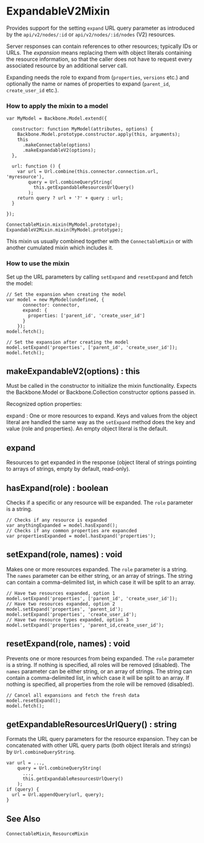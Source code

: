 # ExpandableV2Mixin

Provides support for the setting `expand` URL query parameter as introduced by the 
`api/v2/nodes/:id` or `api/v2/nodes/:id/nodes` (V2) resources.

Server responses can contain references to other resources; typically IDs or URLs.
The *expansion* means replacing them with object literals containing the resource
information, so that the caller does not have to request every associated resource
by an additional server call.

Expanding needs the role to expand from (`properties`, `versions` etc.)
and optionally the name or names of properties to expand (`parent_id`,
`create_user_id` etc.).

### How to apply the mixin to a model

```
var MyModel = Backbone.Model.extend({

  constructor: function MyModel(attributes, options) {
    Backbone.Model.prototype.constructor.apply(this, arguments);
    this
      .makeConnectable(options)
      .makeExpandableV2(options);
  },

  url: function () {
    var url = Url.combine(this.connector.connection.url, 'myresource'),
        query = Url.combineQueryString(
          this.getExpandableResourcesUrlQuery()
        );
    return query ? url + '?' + query : url;
  }
  
});

ConnectableMixin.mixin(MyModel.prototype);
ExpandableV2Mixin.mixin(MyModel.prototype);
```

This mixin us usually combined together with the `ConnectableMixin`
or with another cumulated mixin which includes it.

### How to use the mixin

Set up the URL parameters by calling `setExpand` and `resetExpand` and fetch the model:

```
// Set the expansion when creating the model
var model = new MyModel(undefined, {
      connector: connector,
      expand: {
        properties: ['parent_id', 'create_user_id']
      }
    });
model.fetch();

// Set the expansion after creating the model
model.setExpand('properties', ['parent_id', 'create_user_id']);
model.fetch();
```

## makeExpandableV2(options) : this

Must be called in the constructor to initialize the mixin functionality.
Expects the Backbone.Model or Backbone.Collection constructor options passed in.

Recognized option properties:

expand
: One or more resources to expand.  Keys and values from the object literal
  are handled the same way as the `setExpand` method does the key and value
  (role and properties).  An empty object literal is the default.

## expand

Resources to get expanded in the response (object literal of strings pointing
to arrays of strings, empty by default, read-only).

## hasExpand(role) : boolean

Checks if a specific or any resource will be expanded.  The `role` parameter
is a string.

```
// Checks if any resource is expanded
var anythingExpanded = model.hasExpand();
// Checks if any common properties are expancded
var propertiesExpanded = model.hasExpand('properties');
```

## setExpand(role, names) : void

Makes one or more resources expanded.  The `role` parameter is a string.  The
`names` parameter can be either string, or an array of strings.  The string can
contain a comma-delimited list, in which case it will be split to an array.

```
// Have two resources expanded, option 1
model.setExpand('properties', ['parent_id', 'create_user_id']);
// Have two resources expanded, option 2
model.setExpand('properties', 'parent_id');
model.setExpand('properties', 'create_user_id');
// Have two resource types expanded, option 3
model.setExpand('properties', 'parent_id,create_user_id');
```

## resetExpand(role, names) : void

Prevents one or more resources from being expanded.  The `role` parameter is a
string.  If nothing is specified, all roles will be removed (disabled).  The
`names` parameter can be either string, or an array of strings.  The string can
contain a comma-delimited list, in which case it will be split to an array.  If
nothing is specified, all properties from the role  will be removed (disabled).

```
// Cancel all expansions and fetch the fresh data
model.resetExpand();
model.fetch();
```

## getExpandableResourcesUrlQuery() : string

Formats the URL query parameters for the resource expansion.  They can be concatenated
with other URL query parts (both object literals and strings) by `Url.combineQueryString`.

```
var url = ...,
    query = Url.combineQueryString(
      ...,
      this.getExpandableResourcesUrlQuery()
    );
if (query) {
  url = Url.appendQuery(url, query);
}
```

## See Also

`ConnectableMixin`, `ResourceMixin`
